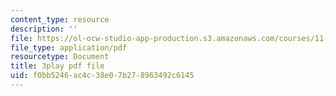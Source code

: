 ```yaml
---
content_type: resource
description: ''
file: https://ol-ocw-studio-app-production.s3.amazonaws.com/courses/11-601-introduction-to-environmental-policy-and-planning-fall-2016/f0bb5246ac4c38e07b278963492c6145_blQBnH1kYZY.pdf
file_type: application/pdf
resourcetype: Document
title: 3play pdf file
uid: f0bb5246-ac4c-38e0-7b27-8963492c6145
---
```

